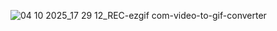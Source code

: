 ![04 10 2025_17 29 12_REC-ezgif com-video-to-gif-converter](https://github.com/user-attachments/assets/1c850bb1-dbec-4491-8ce3-0b76586d2699)
